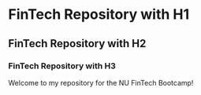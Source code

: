 # FinTech Repository with H1

## FinTech Repository with H2

### FinTech Repository with H3

Welcome to my repository for the NU FinTech Bootcamp!